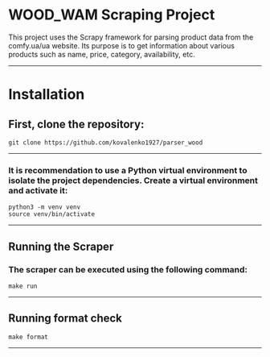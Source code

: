 # WOOD_WAM Scraping Project

This project uses the Scrapy framework for parsing product data from the comfy.ua/ua website. Its purpose is to get information about various products such as name, price, category, availability, etc.
***

# Installation
## First, clone the repository:

```
git clone https://github.com/kovalenko1927/parser_wood
```
***

### It is recommendation to use a Python virtual environment to isolate the project dependencies. Create a virtual environment and activate it:
```
python3 -m venv venv
source venv/bin/activate
```
***

## Running the Scraper
### The scraper can be executed using the following command:
```
make run
```
***

## Running format check
```
make format
```
***